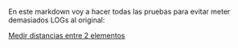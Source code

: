 En este markdown voy a hacer todas las pruebas para evitar meter demasiados LOGs al original: 


[Medir distancias entre 2 elementos](Medir%20distancias)